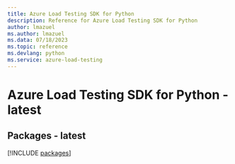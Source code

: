 ```yaml
---
title: Azure Load Testing SDK for Python
description: Reference for Azure Load Testing SDK for Python
author: lmazuel
ms.author: lmazuel
ms.data: 07/18/2023
ms.topic: reference
ms.devlang: python
ms.service: azure-load-testing
---
```

# Azure Load Testing SDK for Python - latest

## Packages - latest
[!INCLUDE [packages](load-testing-index.md)]